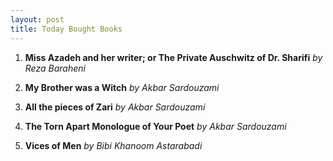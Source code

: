 ```yaml
---
layout: post
title: Today Bought Books
---
```


1. **Miss Azadeh and her writer; or The Private Auschwitz of Dr. Sharifi** *by Reza Baraheni*

2. **My Brother was a Witch** *by Akbar Sardouzami*

3. **All the pieces of Zari** *by Akbar Sardouzami*

4. **The Torn Apart Monologue of Your Poet** *by Akbar Sardouzami*

5. **Vices of Men** *by Bibi Khanoom Astarabadi*
